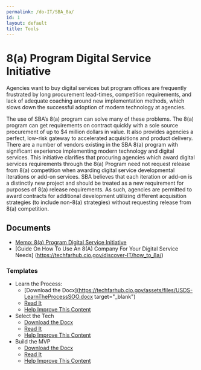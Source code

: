 ```yaml
---
permalink: /do-IT/SBA_8a/
id: 1
layout: default
title: Tools
---
```


# 8(a) Program Digital Service Initiative 

Agencies want to buy digital services but program offices are frequently frustrated by long procurement lead-times, competition requirements, and lack of adequate coaching around new implementation methods, which slows down the successful adoption of modern technology at agencies.  

The use of SBA’s 8(a) program can solve many of these problems.  The 8(a) program can get requirements on contract quickly with a sole source procurement of up to $4 million dollars in value.  It also provides agencies a perfect, low-risk gateway to accelerated acquisitions and product delivery. There are a number of vendors existing in the SBA 8(a) program with significant experience implementing modern technology and digital services. This initiative clarifies that procuring agencies which award digital services requirements through the 8(a) Program need not request release from 8(a) competition when awarding digital service developmental iterations or add-on services.  SBA believes that each iteration or add-on is a distinctly new project and should be treated as a new requirement for purposes of 8(a) release requirements.  As such, agencies are permitted to award contracts for additional development utilizing different acquisition strategies (to include non-8(a) strategies) without requesting release from 8(a) competition.  

## Documents
* [Memo: 8(a) Program Digital Service Initiative](https://techfarhub.cio.gov/assets/files/8aSBA_USDSMemo.pdf)
* [Guide On How To Use An 8(A) Company For Your Digital Service Needs] (https://techfarhub.cio.gov/discover-IT/how_to_8a/)

### Templates
* Learn the Process:
  * [Download the Docx](https://techfarhub.cio.gov/assets/files/USDS-LearnTheProcessSOO.docx target="_blank")
  * [Read It](https://github.com/usds/techfar-hub/blob/master/sba-docs/learn_the_processSOO.md)
  * [Help Improve This Content](https://github.com/usds/techfar-hub/blob/master/README.md) 
* Select the Tech
  * [Download the Docx](https://techfarhub.cio.gov/assets/files/USDS-SelectYourTechSOO.docx)
  * [Read It](https://github.com/usds/techfar-hub/blob/master/sba-docs/select_your_tech.md)
  * [Help Improve This Content](https://github.com/usds/techfar-hub/blob/master/README.md) 
* Build the MVP
  * [Download the Docx](https://techfarhub.cio.gov/assets/files/USDS-BuildAnMVP_SOO.docx)
  * [Read It](https://github.com/usds/techfar-hub/blob/master/sba-docs/build_MVP.md)
  * [Help Improve This Content](https://github.com/usds/techfar-hub/blob/master/README.md) 
